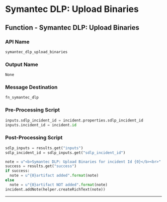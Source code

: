 <!--
    DO NOT MANUALLY EDIT THIS FILE
    THIS FILE IS AUTOMATICALLY GENERATED WITH resilient-sdk codegen
-->

# Symantec DLP: Upload Binaries

## Function - Symantec DLP: Upload Binaries

### API Name
`symantec_dlp_upload_binaries`

### Output Name
`None`

### Message Destination
`fn_symantec_dlp`

### Pre-Processing Script
```python
inputs.sdlp_incident_id = incident.properties.sdlp_incident_id
inputs.incident_id = incident.id
```

### Post-Processing Script
```python
sdlp_inputs = results.get("inputs")
sdlp_incident_id = sdlp_inputs.get("sdlp_incident_id")

note = u"<b>Symantec DLP: Upload Binaries for incident Id {0}</b><br>".format(sdlp_incident_id)
success = results.get("success")
if success:
  note = u"{0}artifact added".format(note)
else
  note = u"{0}artifact NOT added".format(note)
incident.addNote(helper.createRichText(note))
```

---


